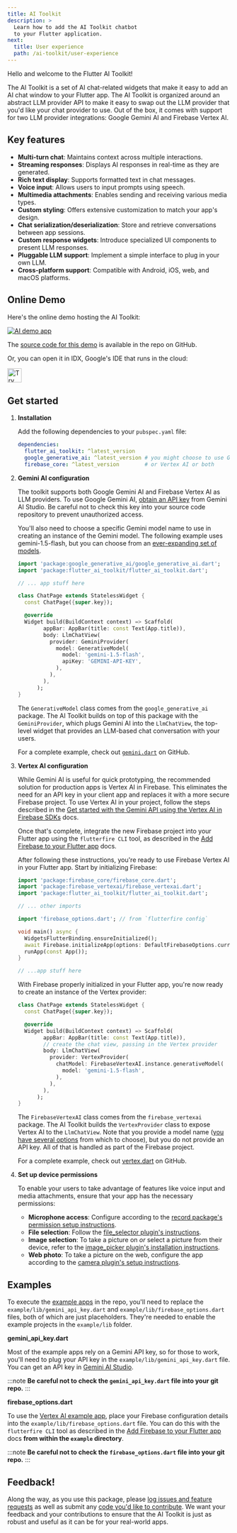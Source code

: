 ```yaml
---
title: AI Toolkit
description: >
  Learn how to add the AI Toolkit chatbot
  to your Flutter application.
next:
  title: User experience
  path: /ai-toolkit/user-experience
---
```


Hello and welcome to the Flutter AI Toolkit!

The AI Toolkit is a set of AI chat-related widgets that make
it easy to add an AI chat window to your Flutter app.
The AI Toolkit is organized around an abstract
LLM provider API to make it easy to swap out the
LLM provider that you'd like your chat provider to use.
Out of the box, it comes with support for two LLM provider
integrations: Google Gemini AI and Firebase Vertex AI.

## Key features

* **Multi-turn chat**: Maintains context across multiple interactions.
* **Streaming responses**: Displays AI responses in
  real-time as they are generated.
* **Rich text display**: Supports formatted text in chat messages.
* **Voice input**: Allows users to input prompts using speech.
* **Multimedia attachments**: Enables sending and
  receiving various media types.
* **Custom styling**: Offers extensive customization to
  match your app's design.
* **Chat serialization/deserialization**: Store and retrieve conversations
  between app sessions.
* **Custom response widgets**: Introduce specialized UI components
  to present LLM responses.
* **Pluggable LLM support**: Implement a simple interface to plug
  in your own LLM.
* **Cross-platform support**: Compatible with Android, iOS, web,
  and macOS platforms.

## Online Demo

Here's the online demo hosting the AI Toolkit:

<a href="https://flutter-ai-toolkit-examp-60bad.web.app/">
<img src="/assets/images/docs/ai-toolkit/ai-toolkit-app.png" alt="AI demo app">
</a>

The [source code for this demo][src-code] is available in the repo on GitHub.

Or, you can open it in IDX, Google's IDE that runs in the cloud:

<a href="https://idx.google.com/new?template=https%3A%2F%2Fgithub.com%2Fflutter%2Fai">
  <picture>
    <source
      media="(prefers-color-scheme: dark)"
      srcset="https://cdn.idx.dev/btn/try_light_32.svg">
    <source
      media="(prefers-color-scheme: light)"
      srcset="https://cdn.idx.dev/btn/try_dark_32.svg">
    <img
      height="32"
      alt="Try in IDX"
      src="https://cdn.idx.dev/btn/try_purple_32.svg">
  </picture>
</a>

[src-code]: {{site.github}}/flutter/ai/blob/main/example/lib/demo/demo.dart

## Get started

<ol>
<li><b>Installation</b>

Add the following dependencies to your `pubspec.yaml` file:

```yaml
dependencies:
  flutter_ai_toolkit: ^latest_version
  google_generative_ai: ^latest_version # you might choose to use Gemini,
  firebase_core: ^latest_version        # or Vertex AI or both
```
</li>

<li><b>Gemini AI configuration</b>

The toolkit supports both Google Gemini AI and
Firebase Vertex AI as LLM providers.
To use Google Gemini AI,
[obtain an API key][] from Gemini AI Studio.
Be careful not to check this key into your source code
repository to prevent unauthorized access.

[obtain an API key]: https://aistudio.google.com/app/apikey

You'll also need to choose a specific Gemini model name
to use in creating an instance of the Gemini model.
The following example uses gemini-1.5-flash,
but you can choose from an [ever-expanding set of models][models].

[models]: https://ai.google.dev/gemini-api/docs/models/gemini


```dart
import 'package:google_generative_ai/google_generative_ai.dart';
import 'package:flutter_ai_toolkit/flutter_ai_toolkit.dart';

// ... app stuff here

class ChatPage extends StatelessWidget {
  const ChatPage({super.key});

  @override
  Widget build(BuildContext context) => Scaffold(
        appBar: AppBar(title: const Text(App.title)),
        body: LlmChatView(
          provider: GeminiProvider(
            model: GenerativeModel(
              model: 'gemini-1.5-flash',
              apiKey: 'GEMINI-API-KEY',
            ),
          ),
        ),
      );
}
```

The `GenerativeModel` class comes from the
`google_generative_ai` package.
The AI Toolkit builds on top of this package with
the `GeminiProvider`, which plugs Gemini AI into the
`LlmChatView`, the top-level widget that provides an
LLM-based chat conversation with your users.

For a complete example, check out [`gemini.dart`][] on GitHub.

[`gemini.dart`]: {{site.github}}/flutter/ai/blob/main/example/lib/gemini/gemini.dart
</li>

<li><b>Vertex AI configuration</b>

While Gemini AI is useful for quick prototyping,
the recommended solution for production apps is
Vertex AI in Firebase. This eliminates the need
for an API key in your client app and replaces it
with a more secure Firebase project.
To use Vertex AI in your project,
follow the steps described in the
[Get started with the Gemini API using the Vertex AI in Firebase SDKs][vertex] docs.

[vertex]: https://firebase.google.com/docs/vertex-ai/get-started?platform=flutter

Once that's complete, integrate the new Firebase project
into your Flutter app using the `flutterfire CLI` tool,
as described in the [Add Firebase to your Flutter app][firebase] docs.

[firebase]: https://firebase.google.com/docs/flutter/setup

After following these instructions,
you're ready to use Firebase Vertex AI in your Flutter app.
Start by initializing Firebase:

```dart
import 'package:firebase_core/firebase_core.dart';
import 'package:firebase_vertexai/firebase_vertexai.dart';
import 'package:flutter_ai_toolkit/flutter_ai_toolkit.dart';

// ... other imports

import 'firebase_options.dart'; // from `flutterfire config`

void main() async {
  WidgetsFlutterBinding.ensureInitialized();
  await Firebase.initializeApp(options: DefaultFirebaseOptions.currentPlatform);
  runApp(const App());
}

// ...app stuff here
```

With Firebase properly initialized in your Flutter app,
you're now ready to create an instance of the Vertex provider:

```dart
class ChatPage extends StatelessWidget {
  const ChatPage({super.key});

  @override
  Widget build(BuildContext context) => Scaffold(
        appBar: AppBar(title: const Text(App.title)),
        // create the chat view, passing in the Vertex provider
        body: LlmChatView(
          provider: VertexProvider(
            chatModel: FirebaseVertexAI.instance.generativeModel(
              model: 'gemini-1.5-flash',
            ),
          ),
        ),
      );
}
```


The `FirebaseVertexAI` class comes from the
`firebase_vertexai` package. The AI Toolkit
builds the `VertexProvider` class to expose
Vertex AI to the `LlmChatView`.
Note that you provide a model name
([you have several options][options] from which to choose),
but you do not provide an API key.
All of that is handled as part of the Firebase project.

For a complete example, check out [vertex.dart][] on GitHub.

[options]: https://firebase.google.com/docs/vertex-ai/gemini-models#available-model-names
[vertex.dart]: {{site.github}}/flutter/ai/blob/main/example/lib/vertex/vertex.dart
</li>

<li><b>Set up device permissions</b>

To enable your users to take advantage of features
like voice input and media attachments,
ensure that your app has the necessary permissions:

* **Microphone access**: Configure according to the
  [record package's permission setup instructions][record].
* **File selection**: Follow the [file_selector plugin's instructions][file].
* **Image selection**: To take a picture on _or_ select a picture from their
  device, refer to the
  [image_picker plugin's installation instructions][image_picker].
* **Web photo**: To take a picture on the web, configure the app
  according to the [camera plugin's setup instructions][camera].

[camera]: {{site.pub-pkg}}/camera#setup
[file]: {{site.pub-pkg}}/file_selector#usage
[image_picker]: {{site.pub-pkg}}/image_picker#installation
[record]: {{site.pub-pkg}}/record#setup-permissions-and-others
</li>
</ol>

## Examples

To execute the [example apps][] in the repo,
you'll need to replace the `example/lib/gemini_api_key.dart`
and `example/lib/firebase_options.dart` files,
both of which are just placeholders. They're needed
to enable the example projects in the `example/lib` folder.

**gemini_api_key.dart**

Most of the example apps rely on a Gemini API key,
so for those to work, you'll need to plug your API key
in the `example/lib/gemini_api_key.dart` file.
You can get an API key in [Gemini AI Studio][].

:::note
**Be careful not to check the `gemini_api_key.dart` file into your git repo.**
:::

**firebase_options.dart**

To use the [Vertex AI example app][vertex-ex],
place your Firebase configuration details
into the `example/lib/firebase_options.dart` file.
You can do this with the `flutterfire CLI` tool as described
in the [Add Firebase to your Flutter app][add-fb] docs
**from within the `example` directory**.

:::note
**Be careful not to check the `firebase_options.dart`
file into your git repo.**
:::

## Feedback!

Along the way, as you use this package,
please [log issues and feature requests][file-issues] as well as
submit any [code you'd like to contribute][submit].
We want your feedback and your contributions
to ensure that the AI Toolkit is just as robust and useful
as it can be for your real-world apps.

[add-fb]: https://firebase.google.com/docs/flutter/setup
[example apps]: {{site.github}}/flutter/ai/tree/main/example/lib
[file-issues]: {{site.github}}/flutter/ai/issues
[Gemini AI Studio]: https://aistudio.google.com/app/apikey
[submit]: {{site.github}}/flutter/ai/pulls
[vertex-ex]: {{site.github}}/flutter/ai/blob/main/example/lib/vertex/vertex.dart

